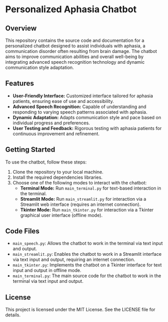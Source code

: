 # Personalized Aphasia Chatbot

## Overview
This repository contains the source code and documentation for a personalized chatbot designed to assist individuals with aphasia, a communication disorder often resulting from brain damage. The chatbot aims to improve communication abilities and overall well-being by integrating advanced speech recognition technology and dynamic communication style adaptation.

## Features
- **User-Friendly Interface:** Customized interface tailored for aphasia patients, ensuring ease of use and accessibility.
- **Advanced Speech Recognition:** Capable of understanding and responding to varying speech patterns associated with aphasia.
- **Dynamic Adaptation:** Adapts communication style and pace based on individual progress and preferences.
- **User Testing and Feedback:** Rigorous testing with aphasia patients for continuous improvement and refinement.

## Getting Started
To use the chatbot, follow these steps:
1. Clone the repository to your local machine.
2. Install the required dependencies libraries.
3. Choose one of the following modes to interact with the chatbot:
    - **Terminal Mode:** Run `main_terminal.py` for text-based interaction in the terminal.
    - **Streamlit Mode:** Run `main_streamlit.py` for interaction via a Streamlit web interface (requires an internet connection).
    - **Tkinter Mode:** Run `main_tkinter.py` for interaction via a Tkinter graphical user interface (offline mode).

## Code Files
- `main_speech.py`: Allows the chatbot to work in the terminal via text input and output.
- `main_streamlit.py`: Enables the chatbot to work in a Streamlit interface via text input and output, requiring an internet connection.
- `main_tkinter.py`: Implements the chatbot on a Tkinter interface for text input and output in offline mode.
- `main_terminal.py`: The main source code for the chatbot to work in the terminal via text input and output.


## License
This project is licensed under the MIT License. See the LICENSE file for details.



